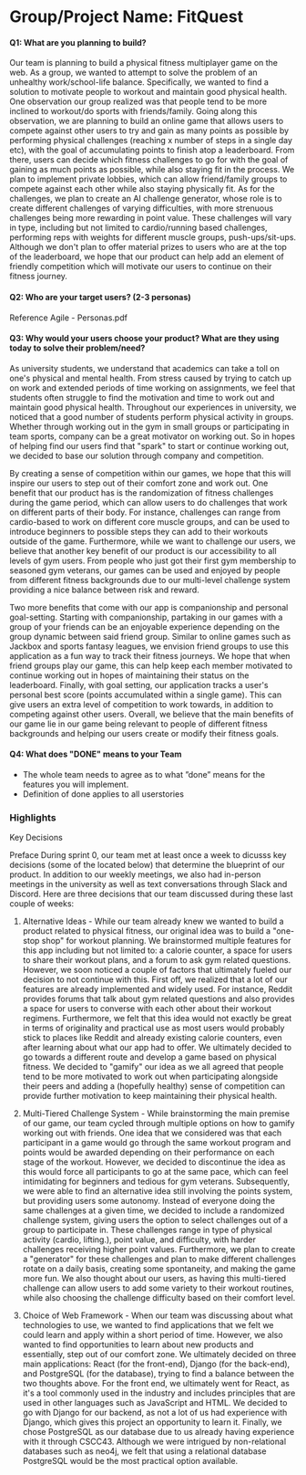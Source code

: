 # Group/Project Name: FitQuest

#### Q1: What are you planning to build?

Our team is planning to build a physical fitness multiplayer game on the web.  As a group, we wanted to attempt to solve the problem of an unhealthy work/school-life balance.  Specifically, we wanted to find a solution to motivate people to workout and maintain good physical health.  One observation our group realized was that people tend to be more inclined to workout/do sports with friends/family.  Going along this observation, we are planning to build an online game that allows users to compete against other users to try and gain as many points as possible by performing physical challenges (reaching x number of steps in a single day etc), with the goal of accumulating points to finish atop a leaderboard.  From there, users can decide which fitness challenges to go for with the goal of gaining as much points as possible, while also staying fit in the process.  We plan to implement private lobbies, which can allow friend/family groups to compete against each other while also staying physically fit.  As for the challenges, we plan to create an AI challenge generator, whose role is to create different challenges of varying difficulties, with more strenuous challenges being more rewarding in point value.  These challenges will vary in type, including but not limited to cardio/running based challenges, performing reps with weights for different muscle groups, push-ups/sit-ups.  Although we don't plan to offer material prizes to users who are at the top of the leaderboard, we hope that our product can help add an element of friendly competition which will motivate our users to continue on their fitness journey.

#### Q2: Who are your target users? (2-3 personas)

Reference Agile - Personas.pdf 


#### Q3: Why would your users choose your product? What are they using today to solve their problem/need?

As university students, we understand that academics can take a toll on one's physical and mental health.  From stress caused by trying to catch up on work and extended periods of time working on assignments, we feel that students often struggle to find the motivation and time to work out and maintain good physical health.  Throughout our experiences in university, we noticed that a good number of students perform physical activity in groups.  Whether through working out in the gym in small groups or participating in team sports, company can be a great motivator on working out.  So in hopes of helping find our users find that "spark" to start or continue working out, we decided to base our solution through company and competition.  

By creating a sense of competition within our games, we hope that this will inspire our users to step out of their comfort zone and work out.  One benefit that our product has is the randomization of fitness challenges during the game period, which can allow users to do challenges that work on different parts of their body.  For instance, challenges can range from cardio-based to work on different core muscle groups, and can be used to introduce beginners to possible steps they can add to their workouts outside of the game.  Furthermore, while we want to challenge our users, we believe that another key benefit of our product is our accessibility to all levels of gym users.  From people who just got their first gym membership to seasoned gym veterans, our games can be used and enjoyed by people from different fitness backgrounds due to our multi-level challenge system providing a nice balance between risk and reward.

Two more benefits that come with our app is companionship and personal goal-setting.  Starting with companionship, partaking in our games with a group of your friends can be an enjoyable experience depending on the group dynamic between said friend group.  Similar to online games such as Jackbox and sports fantasy leagues, we envision friend groups to use this application as a fun way to track their fitness journeys.  We hope that when friend groups play our game, this can help keep each member motivated to continue working out in hopes of maintaining their status on the leaderboard.  Finally, with goal setting, our application tracks a user's personal best score (points accumulated within a single game).  This can give users an extra level of competition to work towards, in addition to competing against other users.  Overall, we believe that the main benefits of our game lie in our game being relevant to people of different fitness backgrounds and helping our users create or modify their fitness goals.

#### Q4: What does "DONE" means to your Team 
 * The whole team needs to agree as to what ”done” means for the features you will
   implement.
 * Definition of done applies to all userstories

### Highlights

Key Decisions

Preface
During sprint 0, our team met at least once a week to dicusss key decisions (some of the located below) that determine the blueprint of our product.  In addition to our weekly meetings, we also had in-person meetings in the university as well as text conversations through Slack and Discord.  Here are three decisions that our team discussed during these last couple of weeks:

1) Alternative Ideas - While our team already knew we wanted to build a product related to physical fitness, our original idea was to build a "one-stop shop" for workout planning.  We brainstormed multiple features for this app including but not limited to: a calorie counter, a space for users to share their workout plans, and a forum to ask gym related questions.  However, we soon noticed a couple of factors that ultimately fueled our decision to not continue with this.  First off, we realized that a lot of our features are already implemented and widely used.  For instance, Reddit provides forums that talk about gym related questions and also provides a space for users to converse with each other about their workout regimens.  Furthermore, we felt that this idea would not exactly be great in terms of originality and practical use as most users would probably stick to places like Reddit and already existing calorie counters, even after learning about what our app had to offer.  We ultimately decided to go towards a different route and develop a game based on physical fitness.  We decided to "gamify" our idea as we all agreed that people tend to be more motivated to work out when participating alongside their peers and adding a (hopefully healthy) sense of competition can provide further motivation to keep maintaining their physical health.

2) Multi-Tiered Challenge System - While brainstorming the main premise of our game, our team cycled through multiple options on how to gamify working out with friends.  One idea that we considered was that each participant in a game would go through the same workout program and points would be awarded depending on their performance on each stage of the workout.  However, we decided to discontinue the idea as this would force all participants to go at the same pace, which can feel intimidating for beginners and tedious for gym veterans.  Subsequently, we were able to find an alternative idea still involving the points system, but providing users some autonomy.  Instead of everyone doing the same challenges at a given time, we decided to include a randomized challenge system, giving users the option to select challenges out of a group to participate in.  These challenges range in type of physical activity (cardio, lifting.), point value, and difficulty, with harder challenges receiving higher point values.  Furthermore, we plan to create a "generator" for these challenges and plan to make different challenges rotate on a daily basis, creating some spontaneity, and making the game more fun.  We also thought about our users, as having this multi-tiered challenge can allow users to add some variety to their workout routines, while also choosing the challenge difficulty based on their comfort level.

3) Choice of Web Framework - When our team was discussing about what technologies to use, we wanted to find applications that we felt we could learn and apply within a short period of time.  However, we also wanted to find opportunities to learn about new products and essentially, step out of our comfort zone.  We ultimately decided on three main applications: React (for the front-end), Django (for the back-end), and PostgreSQL (for the database), trying to find a balance between the two thoughts above.  For the front end, we ultimately went for React, as it's a tool commonly used in the industry and includes principles that are used in other languages such as JavaScript and HTML.  We decided to go with Django for our backend, as not a lot of us had experience with Django, which gives this project an opportunity to learn it.  Finally, we chose PostgreSQL as our database due to us already having experience with it through CSCC43.  Although we were intrigued by non-relational databases such as neo4j, we felt that using a relational database PostgreSQL would be the most practical option available.
 
 
  

